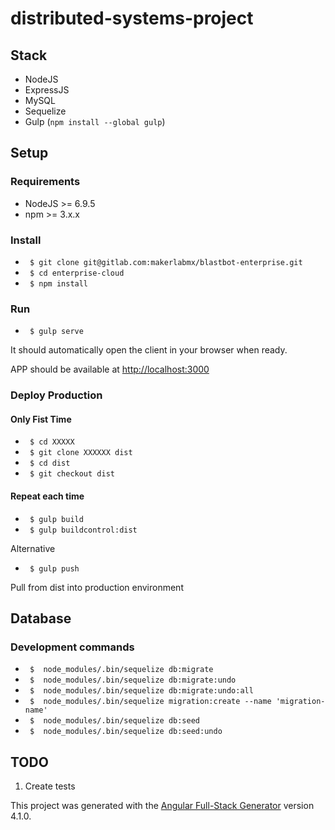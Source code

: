 # distributed-systems-project

## Stack
* NodeJS
* ExpressJS
* MySQL
* Sequelize
* Gulp (`npm install --global gulp`)

## Setup ##
### Requirements ###
* NodeJS >= 6.9.5
* npm >= 3.x.x

### Install ###
* ` $ git clone git@gitlab.com:makerlabmx/blastbot-enterprise.git`
* ` $ cd enterprise-cloud`
* ` $ npm install`

### Run ###
* ` $ gulp serve`

It should automatically open the client in your browser when ready.

APP should be available at [http://localhost:3000](http://localhost:3000)

### Deploy Production ###
#### Only Fist Time
* ` $ cd XXXXX`
* ` $ git clone XXXXXX dist`
* ` $ cd dist`
* ` $ git checkout dist`

#### Repeat each time

* ` $ gulp build`
* ` $ gulp buildcontrol:dist`

Alternative

* ` $ gulp push`

Pull from dist into production environment


## Database ##
### Development commands ###
* ` $  node_modules/.bin/sequelize db:migrate`
* ` $  node_modules/.bin/sequelize db:migrate:undo`
* ` $  node_modules/.bin/sequelize db:migrate:undo:all`
* ` $  node_modules/.bin/sequelize migration:create --name 'migration-name'`
* ` $  node_modules/.bin/sequelize db:seed`
* ` $  node_modules/.bin/sequelize db:seed:undo`


## TODO ##
1. Create tests


This project was generated with the [Angular Full-Stack Generator](https://github.com/DaftMonk/generator-angular-fullstack) version 4.1.0.
